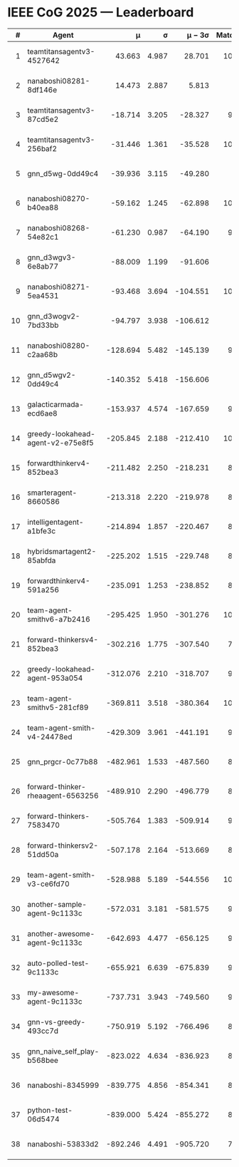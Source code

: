 # IEEE CoG 2025 — Leaderboard

| # | Agent | μ | σ | μ − 3σ | Matches | Updated |
|---:|---|---:|---:|---:|---:|---|
| 1 | teamtitansagentv3-4527642 | 43.663 | 4.987 | 28.701 | 10256 | 2025-08-31 07:38 |
| 2 | nanaboshi08281-8df146e | 14.473 | 2.887 | 5.813 | 396 | 2025-08-31 07:38 |
| 3 | teamtitansagentv3-87cd5e2 | -18.714 | 3.205 | -28.327 | 9258 | 2025-08-31 07:38 |
| 4 | teamtitansagentv3-256baf2 | -31.446 | 1.361 | -35.528 | 10134 | 2025-08-31 07:38 |
| 5 | gnn_d5wg-0dd49c4 | -39.936 | 3.115 | -49.280 | 240 | 2025-08-31 07:38 |
| 6 | nanaboshi08270-b40ea88 | -59.162 | 1.245 | -62.898 | 10100 | 2025-08-31 07:38 |
| 7 | nanaboshi08268-54e82c1 | -61.230 | 0.987 | -64.190 | 9660 | 2025-08-31 07:38 |
| 8 | gnn_d3wgv3-6e8ab77 | -88.009 | 1.199 | -91.606 | 278 | 2025-08-31 07:38 |
| 9 | nanaboshi08271-5ea4531 | -93.468 | 3.694 | -104.551 | 10178 | 2025-08-31 07:38 |
| 10 | gnn_d3wogv2-7bd33bb | -94.797 | 3.938 | -106.612 | 434 | 2025-08-31 07:38 |
| 11 | nanaboshi08280-c2aa68b | -128.694 | 5.482 | -145.139 | 9498 | 2025-08-31 07:38 |
| 12 | gnn_d5wgv2-0dd49c4 | -140.352 | 5.418 | -156.606 | 306 | 2025-08-31 07:38 |
| 13 | galacticarmada-ecd6ae8 | -153.937 | 4.574 | -167.659 | 9280 | 2025-08-31 07:38 |
| 14 | greedy-lookahead-agent-v2-e75e8f5 | -205.845 | 2.188 | -212.410 | 10140 | 2025-08-31 07:38 |
| 15 | forwardthinkerv4-852bea3 | -211.482 | 2.250 | -218.231 | 8061 | 2025-08-31 07:38 |
| 16 | smarteragent-8660586 | -213.318 | 2.220 | -219.978 | 8069 | 2025-08-31 07:38 |
| 17 | intelligentagent-a1bfe3c | -214.894 | 1.857 | -220.467 | 8281 | 2025-08-31 07:38 |
| 18 | hybridsmartagent2-85abfda | -225.202 | 1.515 | -229.748 | 8541 | 2025-08-31 07:38 |
| 19 | forwardthinkerv4-591a256 | -235.091 | 1.253 | -238.852 | 8304 | 2025-08-31 07:38 |
| 20 | team-agent-smithv6-a7b2416 | -295.425 | 1.950 | -301.276 | 10220 | 2025-08-31 07:38 |
| 21 | forward-thinkersv4-852bea3 | -302.216 | 1.775 | -307.540 | 7900 | 2025-08-31 07:38 |
| 22 | greedy-lookahead-agent-953a054 | -312.076 | 2.210 | -318.707 | 9088 | 2025-08-31 07:38 |
| 23 | team-agent-smithv5-281cf89 | -369.811 | 3.518 | -380.364 | 10520 | 2025-08-31 07:38 |
| 24 | team-agent-smith-v4-24478ed | -429.309 | 3.961 | -441.191 | 9338 | 2025-08-31 07:38 |
| 25 | gnn_prgcr-0c77b88 | -482.961 | 1.533 | -487.560 | 8970 | 2025-08-31 07:38 |
| 26 | forward-thinker-rheaagent-6563256 | -489.910 | 2.290 | -496.779 | 8544 | 2025-08-31 07:38 |
| 27 | forward-thinkers-7583470 | -505.764 | 1.383 | -509.914 | 9460 | 2025-08-31 07:38 |
| 28 | forward-thinkersv2-51dd50a | -507.178 | 2.164 | -513.669 | 8976 | 2025-08-31 07:38 |
| 29 | team-agent-smith-v3-ce6fd70 | -528.988 | 5.189 | -544.556 | 10978 | 2025-08-31 07:38 |
| 30 | another-sample-agent-9c1133c | -572.031 | 3.181 | -581.575 | 9760 | 2025-08-31 07:38 |
| 31 | another-awesome-agent-9c1133c | -642.693 | 4.477 | -656.125 | 9220 | 2025-08-31 07:38 |
| 32 | auto-polled-test-9c1133c | -655.921 | 6.639 | -675.839 | 9860 | 2025-08-31 07:38 |
| 33 | my-awesome-agent-9c1133c | -737.731 | 3.943 | -749.560 | 9760 | 2025-08-31 07:38 |
| 34 | gnn-vs-greedy-493cc7d | -750.919 | 5.192 | -766.496 | 8640 | 2025-08-31 07:38 |
| 35 | gnn_naive_self_play-b568bee | -823.022 | 4.634 | -836.923 | 8380 | 2025-08-31 07:38 |
| 36 | nanaboshi-8345999 | -839.775 | 4.856 | -854.341 | 8230 | 2025-08-31 07:38 |
| 37 | python-test-06d5474 | -839.000 | 5.424 | -855.272 | 8340 | 2025-08-31 07:38 |
| 38 | nanaboshi-53833d2 | -892.246 | 4.491 | -905.720 | 7660 | 2025-08-31 07:38 |
